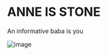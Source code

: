 # ANNE IS STONE
An informative baba is you

![image](https://user-images.githubusercontent.com/50682065/146619262-9a5e98f9-a2f6-49f1-a55a-94896942dfcb.png)
